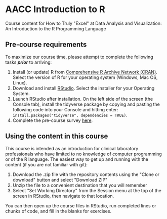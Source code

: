 # AACC Introduction to R
Course content for How to Truly "Excel" at Data Analysis and Visualization: An Introduction to the R Programming Language

## Pre-course requirements

To maximize our course time, please attempt to complete the following tasks ***prior*** to arriving:

1. Install (or update) R from [Comprehensive R Archive Network (CRAN)](https://cloud.r-project.org]).  Select the version of R for your operating system (Windows, Mac OS, Linux).
1. Download and install [RStudio](https://www.rstudio.com/products/rstudio/download/#download).  Select the installer for your Operating System.
1. Launch RStudio after installation. On the left side of the screen (the Console tab), install the tidyverse package by copying and pasting the following code into your Console and hitting enter: `install.packages("tidyverse", dependencies = TRUE)`.
1. Complete the pre-course survey [here](https://goo.gl/forms/9mal6vQKwWYiXjyd2).

## Using the content in this course

This course is intended as an introduction for clinical laboratory professionals who have limited to no knowledge of computer programming or of the R language. The easiest way to get up and running with the content (if you are not familiar with git):

1. Download the .zip file with the repository contents using the "Clone or download" button and select "Download ZIP"
2. Unzip the file to a convenient destination that you will remember
3. Select "Set Working Directory" from the Session menu at the top of the screen in RStudio, then navigate to that location. 

You can then open up the course files in RStudio, run completed lines or chunks of code, and fill in the blanks for exercises.